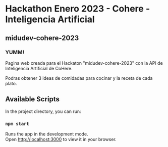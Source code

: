 # Hackathon Enero 2023 - Cohere - Inteligencia Artificial
## midudev-cohere-2023

### YUMM!
Pagina web creada para el Hackaton "midudev-cohere-2023" con la API de Inteligencia Artificial de CoHere.

Podras obtener 3 ideas de comidadas para cocinar y la receta de cada plato.

## Available Scripts
In the project directory, you can run:

### `npm start`

Runs the app in the development mode.\
Open [http://localhost:3000](http://localhost:3000) to view it in your browser.
